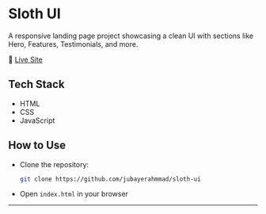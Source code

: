 # Sloth UI

A responsive landing page project showcasing a clean UI with sections like Hero, Features, Testimonials, and more.

🔗 [Live Site](https://jubayerahmmad.github.io/sloth-ui/)

## Tech Stack

- HTML
- CSS
- JavaScript

## How to Use

- Clone the repository:
  ```bash
  git clone https://github.com/jubayerahmmad/sloth-ui
  ```
- Open `index.html` in your browser

---
